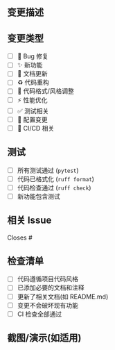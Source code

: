 ## 变更描述

<!-- 简要描述此 PR 的变更内容 -->

## 变更类型

- [ ] 🐛 Bug 修复
- [ ] ✨ 新功能
- [ ] 📝 文档更新
- [ ] ♻️ 代码重构
- [ ] 🎨 代码格式/风格调整
- [ ] ⚡️ 性能优化
- [ ] ✅ 测试相关
- [ ] 🔧 配置变更
- [ ] 🚀 CI/CD 相关

## 测试

- [ ] 所有测试通过 (`pytest`)
- [ ] 代码已格式化 (`ruff format`)
- [ ] 代码检查通过 (`ruff check`)
- [ ] 新功能包含测试

## 相关 Issue

<!-- 如果此 PR 修复或关闭某个 issue，请在此列出 -->

Closes #

## 检查清单

- [ ] 代码遵循项目代码风格
- [ ] 已添加必要的文档和注释
- [ ] 更新了相关文档(如 README.md)
- [ ] 变更不会破坏现有功能
- [ ] CI 检查全部通过

## 截图/演示(如适用)

<!-- 如果此 PR 涉及 UI 或行为变更，请提供截图或演示 -->
